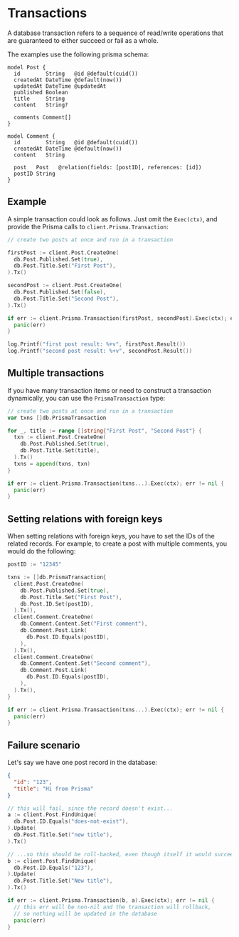 # Transactions

A database transaction refers to a sequence of read/write operations that are guaranteed to either succeed or fail as a
whole.

The examples use the following prisma schema:

```prisma
model Post {
  id        String   @id @default(cuid())
  createdAt DateTime @default(now())
  updatedAt DateTime @updatedAt
  published Boolean
  title     String
  content   String?

  comments Comment[]
}

model Comment {
  id        String   @id @default(cuid())
  createdAt DateTime @default(now())
  content   String

  post   Post   @relation(fields: [postID], references: [id])
  postID String
}
```

## Example

A simple transaction could look as follows. Just omit the `Exec(ctx)`, and provide the Prisma calls
to `client.Prisma.Transaction`:

```go
// create two posts at once and run in a transaction

firstPost := client.Post.CreateOne(
  db.Post.Published.Set(true),
  db.Post.Title.Set("First Post"),
).Tx()

secondPost := client.Post.CreateOne(
  db.Post.Published.Set(false),
  db.Post.Title.Set("Second Post"),
).Tx()

if err := client.Prisma.Transaction(firstPost, secondPost).Exec(ctx); err != nil {
  panic(err)
}

log.Printf("first post result: %+v", firstPost.Result())
log.Printf("second post result: %+v", secondPost.Result())
```

## Multiple transactions

If you have many transaction items or need to construct a transaction dynamically, you can use the `PrismaTransaction` type:

```go
// create two posts at once and run in a transaction
var txns []db.PrismaTransaction

for _, title := range []string{"First Post", "Second Post"} {
  txn := client.Post.CreateOne(
    db.Post.Published.Set(true),
    db.Post.Title.Set(title),
  ).Tx()
  txns = append(txns, txn)
}

if err := client.Prisma.Transaction(txns...).Exec(ctx); err != nil {
  panic(err)
}
```

## Setting relations with foreign keys

When setting relations with foreign keys, you have to set the IDs of the related records. For example, to create a post with multiple comments, you would do the following:

```go
postID := "12345"

txns := []db.PrismaTransaction{
  client.Post.CreateOne(
    db.Post.Published.Set(true),
    db.Post.Title.Set("First Post"),
    db.Post.ID.Set(postID),
  ).Tx(),
  client.Comment.CreateOne(
    db.Comment.Content.Set("First comment"),
    db.Comment.Post.Link(
      db.Post.ID.Equals(postID),
    ),
  ).Tx(),
  client.Comment.CreateOne(
    db.Comment.Content.Set("Second comment"),
    db.Comment.Post.Link(
      db.Post.ID.Equals(postID),
    ),
  ).Tx(),
}

if err := client.Prisma.Transaction(txns...).Exec(ctx); err != nil {
  panic(err)
}
```

## Failure scenario

Let's say we have one post record in the database:

```json
{
  "id": "123",
  "title": "Hi from Prisma"
}
```

```go
// this will fail, since the record doesn't exist...
a := client.Post.FindUnique(
  db.Post.ID.Equals("does-not-exist"),
).Update(
  db.Post.Title.Set("new title"),
).Tx()

// ...so this should be roll-backed, even though itself it would succeed
b := client.Post.FindUnique(
  db.Post.ID.Equals("123"),
).Update(
  db.Post.Title.Set("New title"),
).Tx()

if err := client.Prisma.Transaction(b, a).Exec(ctx); err != nil {
  // this err will be non-nil and the transaction will rollback,
  // so nothing will be updated in the database
  panic(err)
}
```
